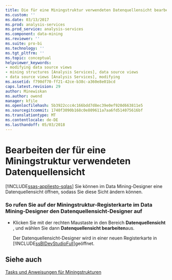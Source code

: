 ```yaml
---
title: Die für eine Miningstruktur verwendeten Datenquellensicht bearbeiten | Microsoft Docs
ms.custom: ''
ms.date: 03/13/2017
ms.prod: analysis-services
ms.prod_service: analysis-services
ms.component: data-mining
ms.reviewer: ''
ms.suite: pro-bi
ms.technology: ''
ms.tgt_pltfrm: ''
ms.topic: conceptual
helpviewer_keywords:
- modifying data source views
- mining structures [Analysis Services], data source views
- data source views [Analysis Services], modifying
ms.assetid: f790df70-ff21-42ce-b38c-a360e8e01bcd
caps.latest.revision: 29
author: Minewiskan
ms.author: owend
manager: kfile
ms.openlocfilehash: 5b3922ccc4c166bdd7d8ec39e0ef920d663811e5
ms.sourcegitcommit: 1740f3090b168c0e809611a7aa6fd514075616bf
ms.translationtype: MT
ms.contentlocale: de-DE
ms.lasthandoff: 05/03/2018
---
```

# <a name="edit-the-data-source-view-used-for-a-mining-structure"></a>Bearbeiten der für eine Miningstruktur verwendeten Datenquellensicht
[!INCLUDE[ssas-appliesto-sqlas](../../includes/ssas-appliesto-sqlas.md)]
  Sie können im Data Mining-Designer eine Datenquellensicht öffnen, sodass Sie diese Sicht ändern können.  
  
### <a name="to-access-data-source-view-designer-from-the-mining-structure-tab-in-data-mining-designer"></a>So rufen Sie auf der Miningstruktur-Registerkarte im Data Mining-Designer den Datenquellensicht-Designer auf  
  
-   Klicken Sie mit der rechten Maustaste in den Bereich **Datenquellensicht** , und wählen Sie dann **Datenquellensicht bearbeiten**aus.  
  
     Der Datenquellensicht-Designer wird in einer neuen Registerkarte in [!INCLUDE[ssBIDevStudioFull](../../includes/ssbidevstudiofull-md.md)]geöffnet.  
  
## <a name="see-also"></a>Siehe auch  
 [Tasks und Anweisungen für Miningstrukturen](../../analysis-services/data-mining/mining-structure-tasks-and-how-tos.md)  
  
  
